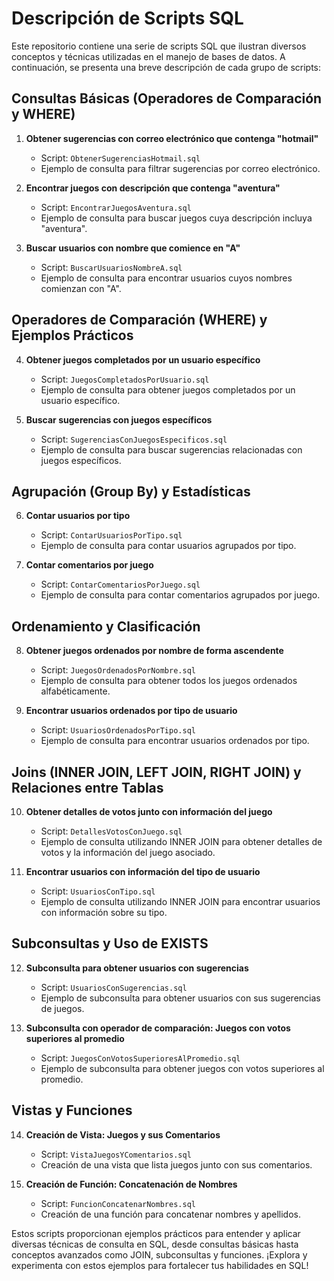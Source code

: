 # Descripción de Scripts SQL

Este repositorio contiene una serie de scripts SQL que ilustran diversos conceptos y técnicas utilizadas en el manejo de bases de datos. A continuación, se presenta una breve descripción de cada grupo de scripts:

## Consultas Básicas (Operadores de Comparación y WHERE)
1. **Obtener sugerencias con correo electrónico que contenga "hotmail"**
   - Script: `ObtenerSugerenciasHotmail.sql`
   - Ejemplo de consulta para filtrar sugerencias por correo electrónico.

2. **Encontrar juegos con descripción que contenga "aventura"**
   - Script: `EncontrarJuegosAventura.sql`
   - Ejemplo de consulta para buscar juegos cuya descripción incluya "aventura".

3. **Buscar usuarios con nombre que comience en "A"**
   - Script: `BuscarUsuariosNombreA.sql`
   - Ejemplo de consulta para encontrar usuarios cuyos nombres comienzan con "A".

## Operadores de Comparación (WHERE) y Ejemplos Prácticos
4. **Obtener juegos completados por un usuario específico**
   - Script: `JuegosCompletadosPorUsuario.sql`
   - Ejemplo de consulta para obtener juegos completados por un usuario específico.

5. **Buscar sugerencias con juegos específicos**
   - Script: `SugerenciasConJuegosEspecificos.sql`
   - Ejemplo de consulta para buscar sugerencias relacionadas con juegos específicos.

## Agrupación (Group By) y Estadísticas
6. **Contar usuarios por tipo**
   - Script: `ContarUsuariosPorTipo.sql`
   - Ejemplo de consulta para contar usuarios agrupados por tipo.

7. **Contar comentarios por juego**
   - Script: `ContarComentariosPorJuego.sql`
   - Ejemplo de consulta para contar comentarios agrupados por juego.

## Ordenamiento y Clasificación
8. **Obtener juegos ordenados por nombre de forma ascendente**
   - Script: `JuegosOrdenadosPorNombre.sql`
   - Ejemplo de consulta para obtener todos los juegos ordenados alfabéticamente.

9. **Encontrar usuarios ordenados por tipo de usuario**
   - Script: `UsuariosOrdenadosPorTipo.sql`
   - Ejemplo de consulta para encontrar usuarios ordenados por tipo.

## Joins (INNER JOIN, LEFT JOIN, RIGHT JOIN) y Relaciones entre Tablas
10. **Obtener detalles de votos junto con información del juego**
    - Script: `DetallesVotosConJuego.sql`
    - Ejemplo de consulta utilizando INNER JOIN para obtener detalles de votos y la información del juego asociado.

11. **Encontrar usuarios con información del tipo de usuario**
    - Script: `UsuariosConTipo.sql`
    - Ejemplo de consulta utilizando INNER JOIN para encontrar usuarios con información sobre su tipo.

## Subconsultas y Uso de EXISTS
12. **Subconsulta para obtener usuarios con sugerencias**
    - Script: `UsuariosConSugerencias.sql`
    - Ejemplo de subconsulta para obtener usuarios con sus sugerencias de juegos.

13. **Subconsulta con operador de comparación: Juegos con votos superiores al promedio**
    - Script: `JuegosConVotosSuperioresAlPromedio.sql`
    - Ejemplo de subconsulta para obtener juegos con votos superiores al promedio.

## Vistas y Funciones
14. **Creación de Vista: Juegos y sus Comentarios**
    - Script: `VistaJuegosYComentarios.sql`
    - Creación de una vista que lista juegos junto con sus comentarios.

15. **Creación de Función: Concatenación de Nombres**
    - Script: `FuncionConcatenarNombres.sql`
    - Creación de una función para concatenar nombres y apellidos.

Estos scripts proporcionan ejemplos prácticos para entender y aplicar diversas técnicas de consulta en SQL, desde consultas básicas hasta conceptos avanzados como JOIN, subconsultas y funciones. ¡Explora y experimenta con estos ejemplos para fortalecer tus habilidades en SQL!
